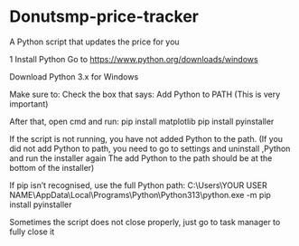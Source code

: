 # Donutsmp-price-tracker
A Python script that updates the price for you

1  Install Python
Go to https://www.python.org/downloads/windows

Download Python 3.x for Windows

Make sure to:
Check the box that says: Add Python to PATH
(This is very important)

After that, open cmd and run:
pip install matplotlib
pip install pyinstaller

If the script is not running, you have not added Python to the path. (If you did not add Python to path, you need to go to settings and uninstall ,Python and run the installer again The add Python to the path should be at the bottom of the installer)

If pip isn’t recognised, use the full Python path:
C:\Users\YOUR USER NAME\AppData\Local\Programs\Python\Python313\python.exe -m pip install pyinstaller

Sometimes the script does not close properly, just go to task manager to fully close it
